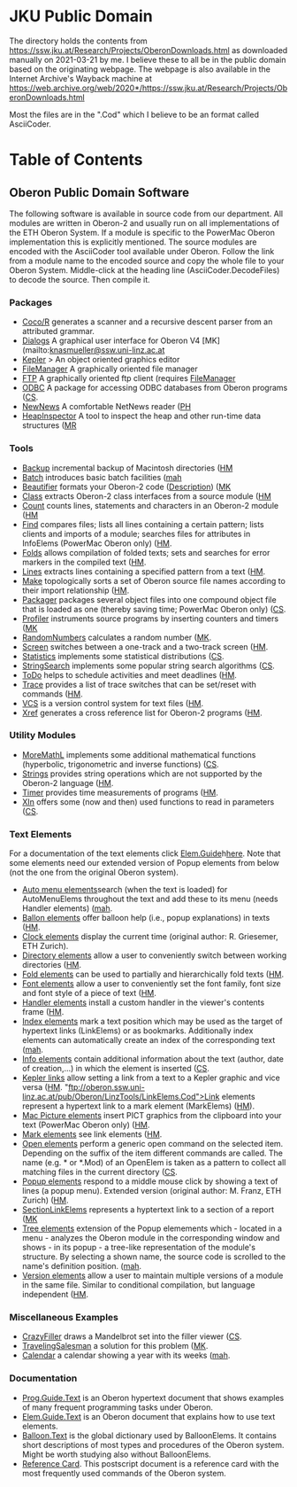 JKU Public Domain
=================

The directory holds the contents from 
https://ssw.jku.at/Research/Projects/OberonDownloads.html
as downloaded manually on 2021-03-21 by me. I believe
these to all be in the public domain based on the 
originating webpage. The webpage is also available
in the Internet Archive's Wayback machine at
https://web.archive.org/web/2020*/https://ssw.jku.at/Research/Projects/OberonDownloads.html

Most the files are in the ".Cod" which I believe to be
an format called AsciiCoder. 

Table of Contents
=================

Oberon Public Domain Software
-----------------------------

The following software is available in source code from our department. All modules are written in Oberon-2 and usually run on all implementations of the ETH Oberon System. If a module is specific to the PowerMac Oberon implementation this is explicitly mentioned. The source modules are encoded with the AsciiCoder tool available under Oberon. Follow the link from a module name to the encoded source and copy the whole file to your Oberon System. Middle-click at the heading line (AsciiCoder.DecodeFiles) to decode the source. Then compile it.

### Packages

+ [Coco/R](Coco.Cod) generates a scanner and a recursive descent parser from an attributed grammar.
+ [Dialogs](DFiles) A graphical user interface for Oberon V4 [MK](mailto:knasmueller@ssw.uni-linz.ac.at
+ [Kepler](Kepler.Cod) > An object oriented graphics editor
+ [FileManager](FileManager.Cod) A graphically oriented file manager
+ [FTP](FTP.Cod) A graphically oriented ftp client (requires [FileManager](FileManager.Cod)
+ [ODBC](ODBC.Cod) A package for accessing ODBC databases from Oberon programs ([CS](mailto:steindl@ssw.uni-linz.ac.at).
+ [NewNews](NetNews.Cod) A comfortable NetNews reader ([PH](mailto:k3085e0@c210.edvz.uni-linz.ac.at)
+ [HeapInspector](HeapInspector.Cod) A tool to inspect the heap and other run-time data structures ([MR](mailto:k3073e6@c210.edvz.uni-linz.ac.at)

### Tools

+ [Backup](Backup.Cod) incremental backup of Macintosh directories ([HM](mailto:moessenboeck@ssw.uni-linz.ac.at)
+ [Batch](Batch.Cod) introduces basic batch facilities ([mah](mailto:hof@ssw.uni-linz.ac.at)
+ [Beautifier](Beautifier.Cod) formats your Oberon-2 code ([Description](http://sport1.uibk.ac.at/tanis/beautifier.html)) ([MK](mailto:knasmueller@ssw.uni-linz.ac.at)
+ [Class](Class.Cod) extracts Oberon-2 class interfaces from a source module ([HM](mailto:moessenboeck@ssw.uni-linz.ac.at)
+ [Count](Count.Cod) counts lines, statements and characters in an Oberon-2 module ([HM](mailto:moessenboeck@ssw.uni-linz.ac.at)
+ [Find](Find.Cod) compares files; lists all lines containing a certain pattern; lists clients and imports of a module; searches files for attributes in InfoElems (PowerMac Oberon only) ([HM](mailto:moessenboeck@ssw.uni-linz.ac.at).
+ [Folds](Folds.Cod) allows compilation of folded texts; sets and searches for error markers in the compiled text ([HM](mailto:moessenboeck@ssw.uni-linz.ac.at).
+ [Lines](Lines.Cod) extracts lines containing a specified pattern from a text ([HM](mailto:moessenboeck@ssw.uni-linz.ac.at).
+ [Make](Make.Cod) topologically sorts a set of Oberon source file names according to their import relationship ([HM](mailto:moessenboeck@ssw.uni-linz.ac.at).
+ [Packager](Packager.Cod) packages several object files into one compound object file that is loaded as one (thereby saving time; PowerMac Oberon only) ([CS](mailto:steindl@ssw.uni-linz.ac.at).
+ [Profiler](Profiler.Cod) instruments source programs by inserting counters and timers ([MK](mailto:knasmueller@ssw.uni-linz.ac.at)
+ [RandomNumbers](RandomNumbers.Cod) calculates a random number ([MK](mailto:knasmueller@ssw.uni-linz.ac.at).
+ [Screen](Screen.Cod) switches between a one-track and a two-track screen ([HM](mailto:moessenboeck@ssw.uni-linz.ac.at).
+ [Statistics](Statistics.Cod) implements some statistical distributions ([CS](mailto:steindl@ssw.uni-linz.ac.at).
+ [StringSearch](StringSearch.Cod) implements some popular string search algorithms ([CS](mailto:steindl@ssw.uni-linz.ac.at).
+ [ToDo](ToDo.Cod) helps to schedule activities and meet deadlines ([HM](mailto:moessenboeck@ssw.uni-linz.ac.at).
+ [Trace](Trace.Cod) provides a list of trace switches that can be set/reset with commands ([HM](mailto:moessenboeck@ssw.uni-linz.ac.at).
+ [VCS](VCS.Cod) is a version control system for text files ([HM](mailto:moessenboeck@ssw.uni-linz.ac.at).
+ [Xref](Xref.Cod) generates a cross reference list for Oberon-2 programs ([HM](mailto:moessenboeck@ssw.uni-linz.ac.at).

### Utility Modules

+ [MoreMathL](MoreMathL.Cod) implements some additional mathematical functions (hyperbolic, trigonometric and inverse functions) ([CS](mailto:steindl@ssw.uni-linz.ac.at).
+ [Strings](Strings.Cod) provides string operations which are not supported by the Oberon-2 language ([HM](mailto:moessenboeck@ssw.uni-linz.ac.at).
+ [Timer](Timer.Cod) provides time measurements of programs ([HM](mailto:moessenboeck@ssw.uni-linz.ac.at).
+ [XIn](XIn.Cod) offers some (now and then) used functions to read in parameters ([CS](mailto:steindl@ssw.uni-linz.ac.at).

### Text Elements

For a documentation of the text elements click [Elem.Guide](Elem.Guide.Cod)h[here](Elem.Guide.Cod). Note that some elements need our extended version of Popup elements from below (not the one from the original Oberon system).

+ [Auto menu elements](AutoMenuElems.Cod)search (when the text is loaded) for AutoMenuElems throughout the text and add these to its menu (needs Handler elements) ([mah](mailto:hof@ssw.uni-linz.ac.at).
+ [Ballon elements](BalloonElems.Cod) offer balloon help (i.e., popup explanations) in texts ([HM](mailto:moessenboeck@ssw.uni-linz.ac.at).
+ [Clock elements](ClockElems.Cod) display the current time (original author: R. Griesemer, ETH Zurich).
+ [Directory elements](DirElems.Cod) allow a user to conveniently switch between working directories ([HM](mailto:moessenboeck@ssw.uni-linz.ac.at).
+ [Fold elements](FoldElems.Cod) can be used to partially and hierarchically fold texts ([HM](mailto:moessenboeck@ssw.uni-linz.ac.at).
+ [Font elements](FontElems.Cod) allow a user to conveniently set the font family, font size and font style of a piece of text ([HM](mailto:moessenboeck@ssw.uni-linz.ac.at).
+ [Handler elements](HandlerElems.Cod) install a custom handler in the viewer's contents frame ([HM](mailto:moessenboeck@ssw.uni-linz.ac.at).
+ [Index elements](IndexElems.Cod) mark a text position which may be used as the target of hypertext links (LinkElems) or as bookmarks. Additionally index elements can automatically create an index of the corresponding text ([mah](mailto:hof@ssw.uni-linz.ac.at).
+ [Info elements](InfoElems.Cod) contain additional information about the text (author, date of creation,...) in which the element is inserted ([CS](mailto:steindl@ssw.uni-linz.ac.at).
+ [Kepler links](KeplerLinks.Cod) allow setting a link from a text to a Kepler graphic and vice versa ([HM](mailto:moessenboeck@ssw.uni-linz.ac.at).
 "ftp://oberon.ssw.uni-linz.ac.at/pub/Oberon/LinzTools/LinkElems.Cod">Link elements</A> represent a hypertext link to a mark element (MarkElems) (<A HREF = "mailto:moessenboeck@ssw.uni-linz.ac.at">HM</A>).</LI>
+ [Mac Picture elements](MacPicElems.Cod) insert PICT graphics from the clipboard into your text (PowerMac Oberon only) ([HM](mailto:moessenboeck@ssw.uni-linz.ac.at).
+ [Mark elements](MarkElems.Cod) see link elements ([HM](mailto:moessenboeck@ssw.uni-linz.ac.at).
+ [Open elements](OpenElems.Cod) perform a generic open command on the selected item. Depending on the suffix of the item different commands are called. The name (e.g. * or *.Mod) of an OpenElem is taken as a pattern to collect all matching files in the current directory ([CS](mailto:steindl@ssw.uni-linz.ac.at).
+ [Popup elements](PopupElems.Cod) respond to a middle mouse click by showing a text of lines (a popup menu). Extended version (original author: M. Franz, ETH Zurich) ([HM](mailto:moessenboeck@ssw.uni-linz.ac.at).
+ [SectionLinkElems](SectionLinkElems.Cod) represents a hyptertext link to a section of a report ([MK](mailto:knasmueller@ssw.uni-linz.ac.at)
+ [Tree elements](TreeElems.Cod) extension of the Popup elemements which - located in a menu - analyzes the Oberon module in the corresponding window and shows - in its popup - a tree-like representation of the module's structure. By selecting a shown name, the source code is scrolled to the name's definition position. ([mah](mailto:hof@ssw.uni-linz.ac.at).
+ [Version elements](VersionElems.Cod) allow a user to maintain multiple versions of a module in the same file. Similar to conditional compilation, but language independent ([HM](mailto:moessenboeck@ssw.uni-linz.ac.at).

### Miscellaneous Examples

+ [CrazyFiller](CrazyFiller.Cod) draws a Mandelbrot set into the filler viewer ([CS](mailto:steindl@ssw.uni-linz.ac.at).
+ [TravelingSalesman](TravelingSalesman.Cod) a solution for this problem ([MK]("mailto:knasmueller@ssw.uni-linz.ac.at).
+ [Calendar](Calendar.Cod) a calendar showing a year with its weeks ([mah](mailto:hof@ssw.uni-linz.ac.at).

### Documentation

+ [Prog.Guide.Text](Prog.Guide.Cod) is an Oberon hypertext document that shows examples of many frequent programming tasks under Oberon.
+ [Elem.Guide.Text](Elem.Guide.Cod) is an Oberon document that explains how to use text elements.
+ [Balloon.Text](Balloon.Cod) is the global dictionary used by BalloonElems. It contains short descriptions of most types and procedures of the Oberon system. Might be worth studying also without BalloonElems.
+ [Reference Card](Reference.ps). This postscript document is a reference card with the most frequently used commands of the Oberon system.




